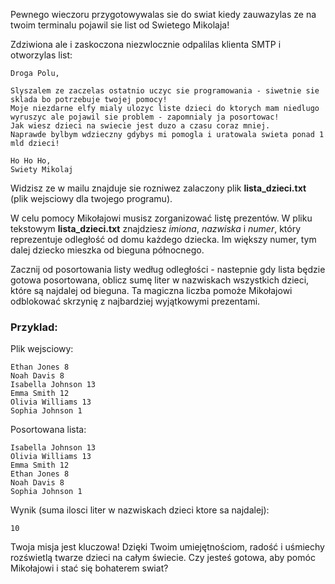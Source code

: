 Pewnego wieczoru przygotowywalas sie do swiat kiedy zauwazylas ze na twoim terminalu pojawil sie list od Swietego Mikolaja!

Zdziwiona ale i zaskoczona niezwlocznie odpalilas klienta SMTP i otworzylas list:

```
Droga Polu,

Slyszalem ze zaczelas ostatnio uczyc sie programowania - siwetnie sie sklada bo potrzebuje twojej pomocy!
Moje niezdarne elfy mialy ulozyc liste dzieci do ktorych mam niedlugo wyruszyc ale pojawil sie problem - zapomnialy ja posortowac!
Jak wiesz dzieci na swiecie jest duzo a czasu coraz mniej.
Naprawde bylbym wdzieczny gdybys mi pomogla i uratowala swieta ponad 1 mld dzieci!

Ho Ho Ho,
Swiety Mikolaj
```

Widzisz ze w mailu znajduje sie rozniwez zalaczony plik **lista_dzieci.txt** (plik wejsciowy dla twojego programu).

W celu pomocy Mikołajowi musisz zorganizować listę prezentów. W pliku tekstowym **lista_dzieci.txt** znajdziesz _imiona_, _nazwiska_ i _numer_, który reprezentuje odległość od domu każdego dziecka. Im większy numer, tym dalej dziecko mieszka od bieguna północnego.

Zacznij od posortowania listy według odległości - nastepnie gdy lista będzie gotowa posortowana, oblicz sumę liter w nazwiskach wszystkich dzieci, które są najdalej od bieguna. Ta magiczna liczba pomoże Mikołajowi odblokować skrzynię z najbardziej wyjątkowymi prezentami.

### Przyklad:

Plik wejsciowy:

```
Ethan Jones 8
Noah Davis 8
Isabella Johnson 13
Emma Smith 12
Olivia Williams 13
Sophia Johnson 1
```

Posortowana lista:

```
Isabella Johnson 13
Olivia Williams 13
Emma Smith 12
Ethan Jones 8
Noah Davis 8
Sophia Johnson 1
```

Wynik (suma ilosci liter w nazwiskach dzieci ktore sa najdalej):

```
10
```

Twoja misja jest kluczowa! Dzięki Twoim umiejętnościom, radość i uśmiechy rozświetlą twarze dzieci na całym świecie. Czy jesteś gotowa, aby pomóc Mikołajowi i stać się bohaterem swiat?

